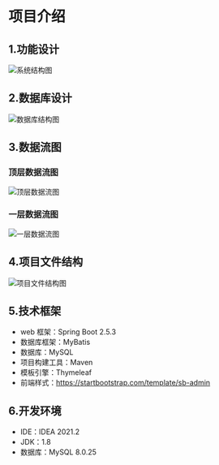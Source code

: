 # 项目介绍

## 1.功能设计
![系统结构图](https://s2.loli.net/2022/08/11/lMKn8RUFjEhc7Gx.png)

## 2.数据库设计
![数据库结构图](https://i.loli.net/2021/08/24/ieTn52BXLQ93Yg8.png)

## 3.数据流图
### 顶层数据流图
![顶层数据流图](https://s2.loli.net/2022/08/11/yo8AIHaKzMUJ4VZ.png)
### 一层数据流图
![一层数据流图](https://s2.loli.net/2022/08/11/TsLyjhwVXz4mPiu.png)

## 4.项目文件结构
![项目文件结构图](https://i.loli.net/2021/08/24/gUnhLdWzkcNF6po.png)

## 5.技术框架
* web 框架：Spring Boot 2.5.3
* 数据库框架：MyBatis
* 数据库：MySQL
* 项目构建工具：Maven
* 模板引擎：Thymeleaf
* 前端样式：<https://startbootstrap.com/template/sb-admin>

## 6.开发环境
* IDE：IDEA 2021.2
* JDK：1.8
* 数据库：MySQL 8.0.25




